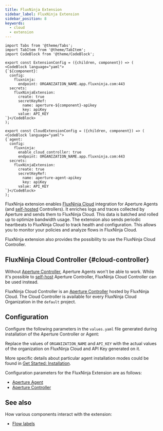 ```yaml
---
title: FluxNinja Extension
sidebar_label: FluxNinja Extension
sidebar_position: 8
keywords:
  - cloud
  - extension
---
```


```mdx-code-block
import Tabs from '@theme/Tabs';
import TabItem from '@theme/TabItem';
import CodeBlock from '@theme/CodeBlock';
```

```mdx-code-block
export const ExtensionConfig = ({children, component}) => (
<CodeBlock language="yaml">
{`${component}:
  config:
    fluxninja:
      endpoint: ORGANIZATION_NAME.app.fluxninja.com:443
  secrets:
    fluxNinjaExtension:
      create: true
      secretKeyRef:
        name: aperture-${component}-apikey
        key: apiKey
      value: API_KEY
`}</CodeBlock>
);
```

```mdx-code-block
export const CloudExtensionConfig = ({children, component}) => (
<CodeBlock language="yaml">
{`agent:
  config:
    fluxninja:
      enable_cloud_controller: true
      endpoint: ORGANIZATION_NAME.app.fluxninja.com:443
  secrets:
    fluxNinjaExtension:
      create: true
      secretKeyRef:
        name: aperture-agent-apikey
        key: apiKey
      value: API_KEY
`}</CodeBlock>
);
```

FluxNinja extension enables [FluxNinja Cloud][] integration for Aperture Agents
(and [self-hosted][Self-Hosting] Controllers). It enriches logs and
traces collected by Aperture and sends them to FluxNinja Cloud. This data is
batched and rolled up to optimize bandwidth usage. The extension also sends
periodic heartbeats to FluxNinja Cloud to track health and configuration.
This allows you to monitor your policies and analyze flows in FluxNinja Cloud.

FluxNinja extension also provides the possibility to use the FluxNinja Cloud
Controller.

## FluxNinja Cloud Controller {#cloud-controller}

Without [Aperture Controller][], Aperture Agents won't be able to work.
While it's possible to [self-host][Self-Hosting] Aperture Controller,
FluxNinja Cloud Controller can be used instead.

FluxNinja Cloud Controller is an [Aperture Controller] hosted by FluxNinja Cloud.
The Cloud Controller is available for every FluxNinja Cloud Organization in the
`default` project.

## Configuration

Configure the following parameters in the `values.yaml` file generated during
installation of the Aperture Controller or Agent:

<Tabs>
  <TabItem value="FluxNinja Cloud Controller">
    <Tabs>
      <TabItem value="Agent">
        <CloudExtensionConfig />
      </TabItem>
    </Tabs>
  </TabItem>
  <TabItem value="Self-Hosted Controller">
    <Tabs>
      <TabItem value="Controller">
        <ExtensionConfig component="controller" />
      </TabItem>
      <TabItem value="Agent">
        <ExtensionConfig component="agent" />
      </TabItem>
    </Tabs>
  </TabItem>
</Tabs>

Replace the values of `ORGANIZATION_NAME` and `API_KEY` with the actual values
of the organization on FluxNinja Cloud and API Key generated on it.

More specific details about particular agent installation modes could be found
in [Get Started: Installation](/get-started/installation/agent/agent.md).

Configuration parameters for the FluxNinja Extension are as follows:

- [Aperture Agent](/reference/configuration/agent.md#flux-ninja-extension-config)
- [Aperture Controller](/reference/configuration/controller.md/#flux-ninja-extension-config)

## See also

How various components interact with the extension:

- [Flow labels](/concepts/flow-label.md#extension)

[Self-Hosting]: /self-hosting/self-hosting.md
[FluxNinja Cloud]: /introduction.md
[Aperture Controller]: /architecture/architecture.md#aperture-controller
